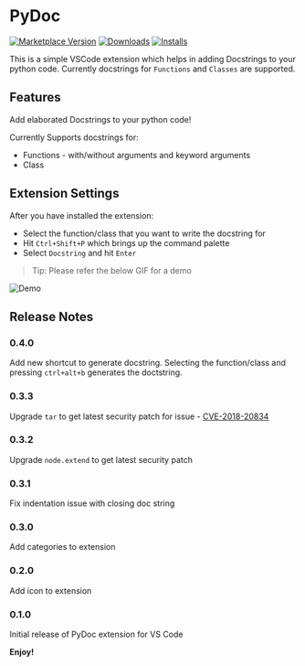 # PyDoc

[![Marketplace Version](https://vsmarketplacebadges.dev/version-short/reddevil.pythondoc.svg)](https://marketplace.visualstudio.com/items?itemName=reddevil.pythondoc) [![Downloads](https://vsmarketplacebadges.dev/downloads-short/reddevil.pythondoc.svg
)](https://marketplace.visualstudio.com/items?itemName=reddevil.pythondoc) [![Installs](https://vsmarketplacebadges.dev/installs-short/reddevil.pythondoc.svg)](https://marketplace.visualstudio.com/items?itemName=reddevil.pythondoc)

This is a simple VSCode extension which helps in adding Docstrings to your python code. Currently docstrings for `Functions` and `Classes` are supported.

## Features

Add elaborated Docstrings to your python code!

Currently Supports docstrings for:

* Functions - with/without arguments and keyword arguments
* Class

## Extension Settings

After you have installed the extension:

* Select the function/class that you want to write the docstring for
* Hit `Ctrl+Shift+P` which brings up the command palette
* Select `Docstring` and hit `Enter`

> Tip: Please refer the below GIF for a demo

![Demo](assets/Example.gif)

## Release Notes

### 0.4.0

Add new shortcut to generate docstring. Selecting the function/class and pressing `ctrl+alt+b` generates the doctstring.

### 0.3.3

Upgrade `tar` to get latest security patch for issue - [CVE-2018-20834](https://nvd.nist.gov/vuln/detail/CVE-2018-20834)

### 0.3.2

Upgrade `node.extend` to get latest security patch

### 0.3.1

Fix indentation issue with closing doc string

### 0.3.0

Add categories to extension

### 0.2.0

Add icon to extension

### 0.1.0

Initial release of PyDoc extension for VS Code

**Enjoy!**
